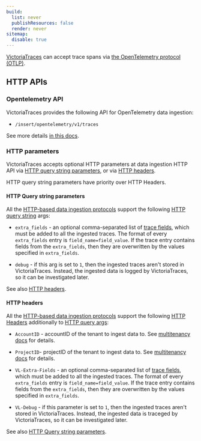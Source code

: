 ```yaml
---
build:
  list: never
  publishResources: false
  render: never
sitemap:
  disable: true
---
```


[VictoriaTraces](https://docs.victoriametrics.com/victoriatraces/) can accept trace spans via [the OpenTelemetry protocol (OTLP)](https://opentelemetry.io/docs/specs/otlp/).

## HTTP APIs

### Opentelemetry API

VictoriaTraces provides the following API for OpenTelemetry data ingestion:

- `/insert/opentelemetry/v1/traces`

See more details [in this docs](https://docs.victoriametrics.com/victoriatraces/data-ingestion/opentelemetry/).

### HTTP parameters

VictoriaTraces accepts optional HTTP parameters at data ingestion HTTP API via [HTTP query string parameters](https://en.wikipedia.org/wiki/Query_string), or via [HTTP headers](https://en.wikipedia.org/wiki/List_of_HTTP_header_fields).

HTTP query string parameters have priority over HTTP Headers.

#### HTTP Query string parameters

All the [HTTP-based data ingestion protocols](#http-apis) support the following [HTTP query string](https://en.wikipedia.org/wiki/Query_string) args:

- `extra_fields` - an optional comma-separated list of [trace fields](https://docs.victoriametrics.com/victoriatraces/keyconcepts/#data-model),
  which must be added to all the ingested traces. The format of every `extra_fields` entry is `field_name=field_value`.
  If the trace entry contains fields from the `extra_fields`, then they are overwritten by the values specified in `extra_fields`.

- `debug` - if this arg is set to `1`, then the ingested traces aren't stored in VictoriaTraces. Instead,
  the ingested data is logged by VictoriaTraces, so it can be investigated later.

See also [HTTP headers](#http-headers).

#### HTTP headers

All the [HTTP-based data ingestion protocols](#http-apis) support the following [HTTP Headers](https://en.wikipedia.org/wiki/List_of_HTTP_header_fields)
additionally to [HTTP query args](#http-query-string-parameters):

- `AccountID` - accountID of the tenant to ingest data to. See [multitenancy docs](https://docs.victoriametrics.com/victoriatraces/#multitenancy) for details.

- `ProjectID`- projectID of the tenant to ingest data to. See [multitenancy docs](https://docs.victoriametrics.com/victoriatraces/#multitenancy) for details.

- `VL-Extra-Fields` - an optional comma-separated list of [trace fields](https://docs.victoriametrics.com/victoriatraces/keyconcepts/#data-model),
  which must be added to all the ingested traces. The format of every `extra_fields` entry is `field_name=field_value`.
  If the trace entry contains fields from the `extra_fields`, then they are overwritten by the values specified in `extra_fields`.

- `VL-Debug` - if this parameter is set to `1`, then the ingested traces aren't stored in VictoriaTraces. Instead,
  the ingested data is traceged by VictoriaTraces, so it can be investigated later.

See also [HTTP Query string parameters](#http-query-string-parameters).
